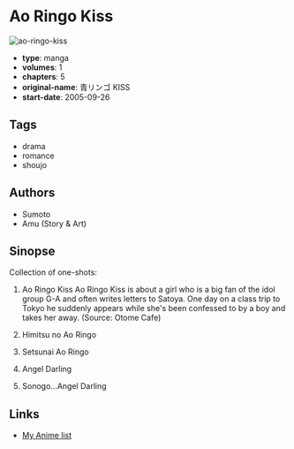 # Ao Ringo Kiss

![ao-ringo-kiss](https://cdn.myanimelist.net/images/manga/3/66317.jpg)

-   **type**: manga
-   **volumes**: 1
-   **chapters**: 5
-   **original-name**: 青リンゴ KISS
-   **start-date**: 2005-09-26

## Tags

-   drama
-   romance
-   shoujo

## Authors

-   Sumoto
-   Amu (Story & Art)

## Sinopse

Collection of one-shots:

1. Ao Ringo Kiss
   Ao Ringo Kiss is about a girl who is a big fan of the idol group G-A and often writes letters to Satoya. One day on a class trip to Tokyo he suddenly appears while she's been confessed to by a boy and takes her away.
   (Source: Otome Cafe)

2. Himitsu no Ao Ringo
3. Setsunai Ao Ringo
4. Angel Darling
5. Sonogo...Angel Darling

## Links

-   [My Anime list](https://myanimelist.net/manga/36193/Ao_Ringo_Kiss)
